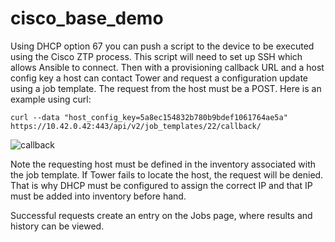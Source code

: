 # cisco_base_demo

Using DHCP option 67 you can push a script to the device to be executed using the Cisco ZTP process. This script will need to set up SSH which allows Ansible to connect. Then with a provisioning callback URL and a host config key a host can contact Tower and request a configuration update using a job template. The request from the host must be a POST. Here is an example using curl:

```curl --data "host_config_key=5a8ec154832b780b9bdef1061764ae5a" https://10.42.0.42:443/api/v2/job_templates/22/callback/```


![callback][1]

Note the requesting host must be defined in the inventory associated with the job template. If Tower fails to locate the host, the request will be denied. That is why DHCP must be configured to assign the correct IP and that IP must be added into inventory before hand.

Successful requests create an entry on the Jobs page, where results and history can be viewed.




[1]: readme_pics/callback.jpg
